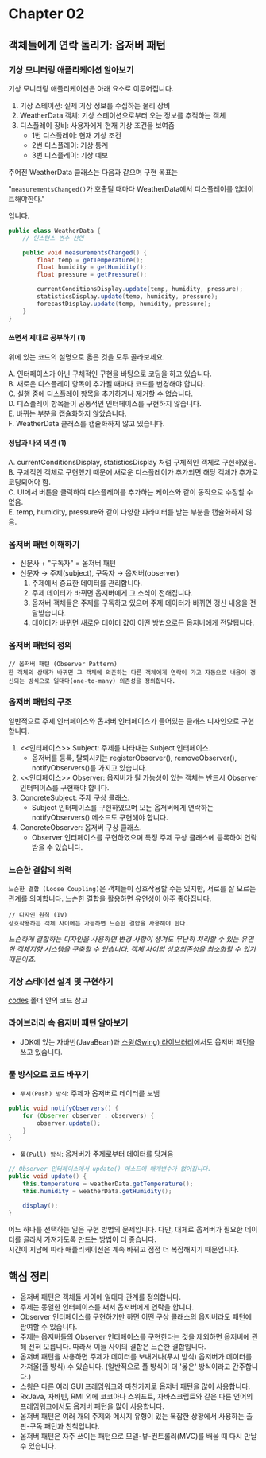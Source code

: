# Chapter 02

## 객체들에게 연락 돌리기: 옵저버 패턴

### 기상 모니터링 애플리케이션 알아보기

기상 모니터링 애플리케이션은 아래 요소로 이루어집니다.

1. 기상 스테이션: 실제 기상 정보를 수집하는 물리 장비
2. WeatherData 객체: 기상 스테이션으로부터 오는 정보를 추적하는 객체
3. 디스플레이 장비: 사용자에게 현재 기상 조건을 보여줌
    - 1번 디스플레이: 현재 기상 조건
    - 2번 디스플레이: 기상 통계
    - 3번 디스플레이: 기상 예보

주어진 WeatherData 클래스는 다음과 같으며 구현 목표는

"`measurementsChanged()`가 호출될 때마다 WeatherData에서 디스플레이를 업데이트해야한다."

입니다.

```java
public class WeatherData {
    // 인스턴스 변수 선언

    public void measurementsChanged() {
        float temp = getTemperature();
        float humidity = getHumidity();
        float pressure = getPressure();

        currentConditionsDisplay.update(temp, humidity, pressure);
        statisticsDisplay.update(temp, humidity, pressure);
        forecastDisplay.update(temp, humidity, pressure);
    }
}
```

#### 쓰면서 제대로 공부하기 (1)

위에 있는 코드의 설명으로 옳은 것을 모두 골라보세요.

A. 인터페이스가 아닌 구체적인 구현을 바탕으로 코딩을 하고 있습니다.\
B. 새로운 디스플레이 항목이 추가될 때마다 코드를 변경해야 합니다.\
C. 실행 중에 디스플레이 항목을 추가하거나 제거할 수 없습니다.\
D. 디스플레이 항목들이 공통적인 인터페이스를 구현하지 않습니다.\
E. 바뀌는 부분을 캡슐화하지 않았습니다.\
F. WeatherData 클래스를 캡슐화하지 않고 있습니다.

#### 정답과 나의 의견 (1)

A. currentConditionsDisplay, statisticsDisplay 처럼 구체적인 객체로 구현하였음.\
B. 구체적인 객체로 구현했기 때문에 새로운 디스플레이가 추가되면 해당 객체가 추가로 코딩되어야 함.\
C. UI에서 버튼을 클릭하여 디스플레이를 추가하는 케이스와 같이 동적으로 수정할 수 없음.\
E. temp, humidity, pressure와 같이 다양한 파라미터를 받는 부분을 캡슐화하지 않음.

### 옵저버 패턴 이해하기

- 신문사 + "구독자" = 옵저버 패턴
- 신문자 &rarr; 주제(subject), 구독자 &rarr; 옵저버(observer)
    1. 주제에서 중요한 데이터를 관리합니다.
    2. 주제 데이터가 바뀌면 옵저버에게 그 소식이 전해집니다.
    3. 옵저버 객체들은 주제를 구독하고 있으며 주제 데이터가 바뀌면 갱신 내용을 전달받습니다.
    4. 데이터가 바뀌면 새로운 데이터 값이 어떤 방법으로든 옵저버에게 전달됩니다.

### 옵저버 패턴의 정의

```text
// 옵저버 패턴 (Observer Pattern)
한 객체의 상태가 바뀌면 그 객체에 의존하는 다른 객체에게 연락이 가고 자동으로 내용이 갱신되는 방식으로 일대다(one-to-many) 의존성을 정의합니다.
```

### 옵저버 패턴의 구조

일반적으로 주제 인터페이스와 옵저버 인터페이스가 들어있는 클래스 디자인으로 구현합니다.

1. <<인터페이스>> Subject: 주제를 나타내는 Subject 인터페이스.
    - 옵저버를 등록, 탈퇴시키는 registerObserver(), removeObserver(), notifyObservers()를 가지고 있습니다.
2. <<인터페이스>> Observer: 옵저버가 될 가능성이 있는 객체는 반드시 Observer 인터페이스를 구현해야 합니다.
3. ConcreteSubject: 주제 구상 클래스.
    - Subject 인터페이스를 구현하였으며 모든 옵저버에게 연락하는 notifyObservers() 메소드도 구현해야 합니다.
4. ConcreteObserver: 옵저버 구상 클래스.
    - Observer 인터페이스를 구현하였으며 특정 주제 구상 클래스에 등록하여 연락받을 수 있습니다.

### 느슨한 결합의 위력

`느슨한 결합 (Loose Coupling)`은 객체들이 상호작용할 수는 있지만, 서로를 잘 모르는 관계를 의미합니다. 느슨한 결합을 활용하면 유연성이 아주 좋아집니다.

```text
// 디자인 원칙 (IV)
상호작용하는 객체 사이에는 가능하면 느슨한 결합을 사용해야 한다.
```

*느슨하게 결합하는 디자인을 사용하면 변경 사항이 생겨도 무난히 처리할 수 있는 유연한 객체지향 시스템을 구축할 수 있습니다. 객체 사이의 상호의존성을 최소화할 수 있기 때문이죠.*

### 기상 스테이션 설계 및 구현하기

[codes](./codes/) 폴더 안의 코드 참고

### 라이브러리 속 옵저버 패턴 알아보기

- JDK에 있는 자바빈(JavaBean)과 [스윙(Swing) 라이브러리](https://en.wikipedia.org/wiki/Swing_(Java))에서도 옵저버 패턴을 쓰고 있습니다.

### 풀 방식으로 코드 바꾸기

- `푸시(Push) 방식`: 주제가 옵저버로 데이터를 보냄

```java
public void notifyObservers() {
    for (Observer observer : observers) {
        observer.update();
    }
}
```

- `풀(Pull) 방식`: 옵저버가 주제로부터 데이터를 당겨옴

```java
// Observer 인터페이스에서 update() 메소드에 매개변수가 없어집니다.
public void update() {
    this.temperature = weatherData.getTemperature();
    this.humidity = weatherData.getHumidity();

    display();
}
```

어느 하나를 선택하는 일은 구현 방법의 문제입니다. 다만, 대체로 옵저버가 필요한 데이터를 골라서 가져가도록 만드는 방법이 더 좋습니다.\
시간이 지남에 따라 애플리케이션은 계속 바뀌고 점점 더 복잡해지기 때문입니다.

## 핵심 정리

- 옵저버 패턴은 객체들 사이에 일대다 관계를 정의합니다.
- 주제는 동일한 인터페이스를 써서 옵저버에게 연락을 합니다.
- Observer 인터페이스를 구현하기만 하면 어떤 구상 클래스의 옵저버라도 패턴에 팜여할 수 있습니다.
- 주제는 옵저버들의 Observer 인터페이스를 구현한다는 것을 제외하면 옵저버에 관해 전혀 모릅니다. 따라서 이들 사이의 결합은 느슨한 결합입니다.
- 옵저버 패턴을 사용하면 주제가 데이터를 보내거나(푸시 방식) 옵저버가 데이터를 가져올(풀 방식) 수 있습니다. (일반적으로 풀 방식이 더 '옳은' 방식이라고 간주합니다.)
- 스윙은 다른 여러 GUI 프레임워크와 마찬가지로 옵저버 패턴을 많이 사용합니다.
- RxJava, 자바빈, RMI 외에 코코아나 스위프트, 자바스크립트와 같은 다른 언어의 프레임워크에서도 옵저버 패턴을 많이 사용합니다.
- 옵저버 패턴은 여러 개의 주제와 메시지 유형이 있는 복잡한 상황에서 사용하는 출판-구독 패턴과 친척입니다.
- 옵저버 패턴은 자주 쓰이는 패턴으로 모델-뷰-컨트롤러(MVC)를 배울 때 다시 만날 수 있습니다.
